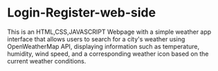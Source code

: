# Login-Register-web-side
This is an HTML,CSS,JAVASCRIPT Webpage with a simple weather app interface that allows users to search for a city's weather using OpenWeatherMap API, displaying information such as temperature, humidity, wind speed, and a corresponding weather icon based on the current weather conditions.
